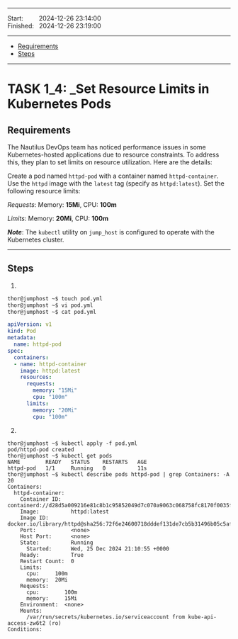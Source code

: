 ------------------------------

Start: &nbsp;&nbsp;&nbsp;&nbsp;&nbsp;&nbsp;&nbsp;&nbsp;2024-12-26 23:14:00  
Finished: &nbsp;&nbsp;2024-12-26 23:19:00  

------------------------------

- [Requirements](#requirements)
- [Steps](#steps)

------------------------------

# TASK 1_4: _Set Resource Limits in Kubernetes Pods

## Requirements

The Nautilus DevOps team has noticed performance issues in some Kubernetes-hosted applications due to resource constraints.
To address this, they plan to set limits on resource utilization. Here are the details:

Create a pod named `httpd-pod` with a container named `httpd-container`. 
Use the `httpd` image with the `latest` tag (specify as `httpd:latest`). 
Set the following resource limits:

*Requests*: Memory: **15Mi**, CPU: **100m**

*Limits*: Memory: **20Mi**, CPU: **100m**

***Note***: The `kubectl` utility on `jump_host` is configured to operate with the Kubernetes cluster.

------------------------------

## Steps

1)
```bash
thor@jumphost ~$ touch pod.yml
thor@jumphost ~$ vi pod.yml 
thor@jumphost ~$ cat pod.yml
```
```yaml
apiVersion: v1
kind: Pod
metadata:
  name: httpd-pod
spec:
  containers:
  - name: httpd-container
    image: httpd:latest
    resources:
      requests:
        memory: "15Mi"
        cpu: "100m"
      limits:
        memory: "20Mi"
        cpu: "100m"
```
2)
```
thor@jumphost ~$ kubectl apply -f pod.yml
pod/httpd-pod created
thor@jumphost ~$ kubectl get pods
NAME        READY   STATUS    RESTARTS   AGE
httpd-pod   1/1     Running   0          11s
thor@jumphost ~$ kubectl describe pods httpd-pod | grep Containers: -A 20
Containers:
  httpd-container:
    Container ID:   containerd://d28d5a009216e81c8b1c95852049d7c070a9063c068758fc8170f0035faa9e2d
    Image:          httpd:latest
    Image ID:       docker.io/library/httpd@sha256:72f6e24600718dddef131de7cb5b31496b05c5af41e9db8707df371859a350bb
    Port:           <none>
    Host Port:      <none>
    State:          Running
      Started:      Wed, 25 Dec 2024 21:10:55 +0000
    Ready:          True
    Restart Count:  0
    Limits:
      cpu:     100m
      memory:  20Mi
    Requests:
      cpu:        100m
      memory:     15Mi
    Environment:  <none>
    Mounts:
      /var/run/secrets/kubernetes.io/serviceaccount from kube-api-access-zw6t2 (ro)
Conditions:
```
